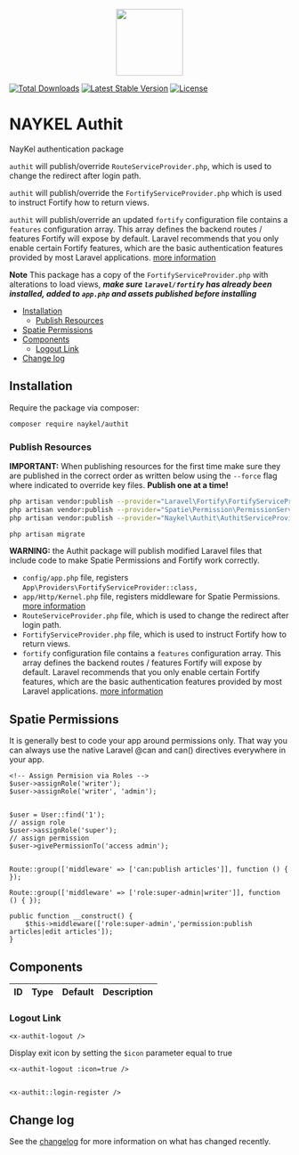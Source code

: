 <p align="center"><a href="https://naykel.com.au" target="_blank"><img src="https://avatars0.githubusercontent.com/u/32632005?s=460&u=d1df6f6e0bf29668f8a4845271e9be8c9b96ed83&v=4" width="120"></a></p>

<a href="https://packagist.org/packages/naykel/authit"><img src="https://img.shields.io/packagist/dt/naykel/authit" alt="Total Downloads"></a>
<a href="https://packagist.org/packages/naykel/authit"><img src="https://img.shields.io/packagist/v/naykel/authit" alt="Latest Stable Version"></a>
<a href="https://packagist.org/packages/naykel/authit"><img src="https://img.shields.io/packagist/l/naykel/authit" alt="License"></a>


# NAYKEL Authit

NayKel authentication package

`authit` will publish/override `RouteServiceProvider.php`, which is used to change the redirect after login path.

`authit` will publish/override the `FortifyServiceProvider.php` which is used to instruct Fortify how to return views.

`authit` will publish/override an updated `fortify` configuration file contains a `features` configuration array. This array defines the backend routes / features Fortify will expose by default. Laravel recommends that you only enable certain Fortify features, which are the basic authentication features provided by most Laravel applications. [more information](https://laravel.com/docs/8.x/fortify#fortify-features)


**Note** This package has a copy of the `FortifyServiceProvider.php` with alterations to load views, ***make sure `laravel/fortify` has already been installed, added to `app.php` and assets published before installing***


<!-- MarkdownTOC -->

- [Installation](#installation)
    - [Publish Resources](#publish-resources)
- [Spatie Permissions](#spatie-permissions)
- [Components](#components)
    - [Logout Link](#logout-link)
- [Change log](#change-log)

<!-- /MarkdownTOC -->

<a id="installation"></a>
## Installation

Require the package via composer:

```bash
composer require naykel/authit
```



<a id="publish-resources"></a>
### Publish Resources

**IMPORTANT:** When publishing resources for the first time make sure they are published in the correct order as written below using the `--force` flag where indicated to override key files. **Publish one at a time!**

```bash
php artisan vendor:publish --provider="Laravel\Fortify\FortifyServiceProvider"
php artisan vendor:publish --provider="Spatie\Permission\PermissionServiceProvider"
php artisan vendor:publish --provider="Naykel\Authit\AuthitServiceProvider" --force

php artisan migrate
```

**WARNING:** the Authit package will publish modified Laravel files that include code to make Spatie Permissions and Fortify work correctly.

- `config/app.php` file, registers `App\Providers\FortifyServiceProvider::class,`
- `app/Http/Kernel.php` file, registers middleware for Spatie Permissions. [more information](https://spatie.be/docs/laravel-permission/v4/basic-usage/middleware#package-middleware)
- `RouteServiceProvider.php` file, which is used to change the redirect after login path.
- `FortifyServiceProvider.php` file, which is used to instruct Fortify how to return views.
- `fortify` configuration file contains a `features` configuration array. This array defines the backend routes / features Fortify will expose by default. Laravel recommends that you only enable certain Fortify features, which are the basic authentication features provided by most Laravel applications. [more information](https://laravel.com/docs/8.x/fortify#fortify-features)




<a id="spatie-permissions"></a>
## Spatie Permissions

It is generally best to code your app around permissions only. That way you can always use the native Laravel @can and can() directives everywhere in your app.

    <!-- Assign Permision via Roles -->
    $user->assignRole('writer');
    $user->assignRole('writer', 'admin');


    $user = User::find('1');
    // assign role
    $user->assignRole('super');
    // assign permission
    $user->givePermissionTo('access admin');
    

    Route::group(['middleware' => ['can:publish articles']], function () { });

    Route::group(['middleware' => ['role:super-admin|writer']], function () { });

    public function __construct() {
        $this->middleware(['role:super-admin','permission:publish articles|edit articles']);
    }

<a id="components"></a>
## Components

| ID  | Type | Default | Description |
| --- | ---- | ------- | ----------- |




<a id="logout-link"></a>
### Logout Link

    <x-authit-logout />

Display exit icon by setting the `$icon` parameter equal to true
    
    <x-authit-logout :icon=true />

    
    <x-authit::login-register />



<a id="change-log"></a>
## Change log

See the [changelog](changelog.md) for more information on what has changed recently.

[link-author]: https://github.com/naykel76
[link-email]: nathan@naykel.com.au
